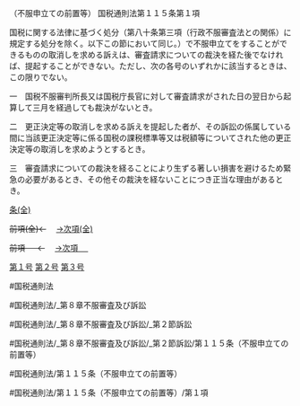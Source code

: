 （不服申立ての前置等）
国税通則法第１１５条第１項

国税に関する法律に基づく処分（第八十条第三項（行政不服審査法との関係）に規定する処分を除く。以下この節において同じ。）で不服申立てをすることができるものの取消しを求める訴えは、審査請求についての裁決を経た後でなければ、提起することができない。ただし、次の各号のいずれかに該当するときは、この限りでない。

一　国税不服審判所長又は国税庁長官に対して審査請求がされた日の翌日から起算して三月を経過しても裁決がないとき。

二　更正決定等の取消しを求める訴えを提起した者が、その訴訟の係属している間に当該更正決定等に係る国税の課税標準等又は税額等についてされた他の更正決定等の取消しを求めようとするとき。

三　審査請求についての裁決を経ることにより生ずる著しい損害を避けるため緊急の必要があるとき、その他その裁決を経ないことにつき正当な理由があるとき。

[条(全)](国税通則法＿＿＿＿＿第１１５条_.md)

~~前項(全)←~~　  [→次項(全)](国税通則法＿＿＿＿＿第１１５条第２項_.md)

~~前項 　 ←~~　  [→次項 　 ](国税通則法＿＿＿＿＿第１１５条第２項.md)

[第１号](国税通則法＿＿＿＿＿第１１５条第１項第１号.md)  [第２号](国税通則法＿＿＿＿＿第１１５条第１項第２号.md)  [第３号](国税通則法＿＿＿＿＿第１１５条第１項第３号.md)  

#国税通則法

#国税通則法/_第８章不服審査及び訴訟

#国税通則法/_第８章不服審査及び訴訟/_第２節訴訟

#国税通則法/_第８章不服審査及び訴訟/_第２節訴訟/第１１５条（不服申立ての前置等）

#国税通則法/第１１５条（不服申立ての前置等）

#国税通則法/第１１５条（不服申立ての前置等）/第１項

